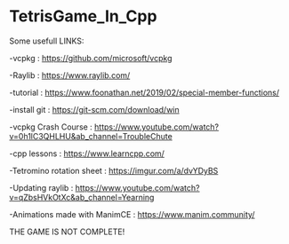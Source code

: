 # TetrisGame_In_Cpp

Some usefull LINKS:

-vcpkg : https://github.com/microsoft/vcpkg


-Raylib : https://www.raylib.com/


-tutorial : https://www.foonathan.net/2019/02/special-member-functions/


-install git : https://git-scm.com/download/win


-vcpkg Crash Course : https://www.youtube.com/watch?v=0h1lC3QHLHU&ab_channel=TroubleChute


-cpp lessons : https://www.learncpp.com/


-Tetromino rotation sheet : https://imgur.com/a/dvYDyBS


-Updating raylib : https://www.youtube.com/watch?v=qZbsHVkOtXc&ab_channel=Yearning


-Animations made with ManimCE : https://www.manim.community/


THE GAME IS NOT COMPLETE!
